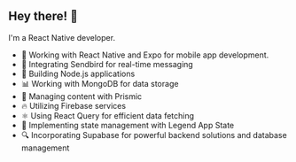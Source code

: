 <!--
**campanagerald/campanagerald** is a ✨ _special_ ✨ repository because its `README.md` (this file) appears on your GitHub profile.

Here are some ideas to get you started:

# ![Your Repository's Stats](https://github-readme-stats.vercel.app/api/top-langs/?username=coyksdev&theme=blue-green)
# ![Your Repository's Stats](https://github-readme-stats.vercel.app/api?username=coyksdev&show_icons=true)

-->

## Hey there! 👋

I'm a React Native developer.

- 📱 Working with React Native and Expo for mobile app development.
- 📡 Integrating Sendbird for real-time messaging
- 🚀 Building Node.js applications
- 📊 Working with MongoDB for data storage
- 📝 Managing content with Prismic
- 🔥 Utilizing Firebase services
- ⚛️ Using React Query for efficient data fetching
- 🧠 Implementing state management with Legend App State
- 🔍 Incorporating Supabase for powerful backend solutions and database management
